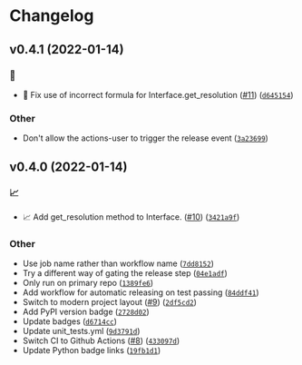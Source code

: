 # Changelog

<!--next-version-placeholder-->

## v0.4.1 (2022-01-14)
### :bug:
* :bug: Fix use of incorrect formula for Interface.get_resolution ([#11](https://github.com/Data-Only-Greater/convergence/issues/11)) ([`d645154`](https://github.com/Data-Only-Greater/convergence/commit/d6451542541e8bf391e4f176eacb4ca5e4880bc6))

### Other
* Don't allow the actions-user to trigger the release event  ([`3a23699`](https://github.com/Data-Only-Greater/convergence/commit/3a236991c5584297d997f0a5076e7e744cdc8f8a))

## v0.4.0 (2022-01-14)
### :chart_with_upwards_trend:
* :chart_with_upwards_trend: Add get_resolution method to Interface. ([#10](https://github.com/Data-Only-Greater/convergence/issues/10)) ([`3421a9f`](https://github.com/Data-Only-Greater/convergence/commit/3421a9ff2aaed9931de1d720dbf35e7cec1e1df0))

### Other
* Use job name rather than workflow name  ([`7dd8152`](https://github.com/Data-Only-Greater/convergence/commit/7dd815204d93b65623b5152fe648a9344da06d4e))
* Try a different way of gating the release step  ([`04e1adf`](https://github.com/Data-Only-Greater/convergence/commit/04e1adf1fc1ddf10c2286aafe5ba0a63bb2fa8f2))
* Only run on primary repo  ([`1389fe6`](https://github.com/Data-Only-Greater/convergence/commit/1389fe6fe9fa4e210e48aa270ab5a39bc4df7b9c))
* Add workflow for automatic releasing on test passing  ([`84ddf41`](https://github.com/Data-Only-Greater/convergence/commit/84ddf415330f90aeec27796ea5b8b9ed5d5351d1))
* Switch to modern project layout ([#9](https://github.com/Data-Only-Greater/convergence/issues/9)) ([`2df5cd2`](https://github.com/Data-Only-Greater/convergence/commit/2df5cd2b36c69460794b7d8677bed993896cd348))
* Add PyPI version badge  ([`2728d02`](https://github.com/Data-Only-Greater/convergence/commit/2728d0244fec61b2a729289acb397a2ad2c9076b))
* Update badges  ([`d6714cc`](https://github.com/Data-Only-Greater/convergence/commit/d6714cca6026a7bccd86489ca85968ea27f16f73))
* Update unit_tests.yml ([`9d3791d`](https://github.com/Data-Only-Greater/convergence/commit/9d3791dd763c4ec33327b749742e2c015ea38e18))
* Switch CI to Github Actions ([#8](https://github.com/Data-Only-Greater/convergence/issues/8)) ([`433097d`](https://github.com/Data-Only-Greater/convergence/commit/433097d6b49cb999d6bde882cca44b2d5b197313))
* Update Python badge links ([`19fb1d1`](https://github.com/Data-Only-Greater/convergence/commit/19fb1d1302fa94cd62559baaba83cbd35f4a1019))
